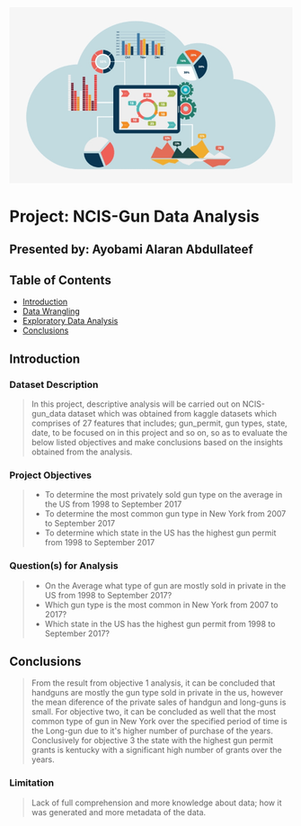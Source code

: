 ![images.jpg](Images/Img_3.jpg)
# Project: NCIS-Gun Data Analysis
## Presented by: Ayobami Alaran Abdullateef

## Table of Contents
<ul>
<li><a href="#intro">Introduction</a></li>
<li><a href="#wrangling">Data Wrangling</a></li>
<li><a href="#eda">Exploratory Data Analysis</a></li>
<li><a href="#conclusions">Conclusions</a></li>
</ul>

<a id='intro'></a>
## Introduction

### Dataset Description 

> In this project, descriptive analysis will be carried out on NCIS-gun_data dataset which was obtained from kaggle datasets which comprises of 27 features that includes; gun_permit, gun types, state, date, to be focused on in this project and so on, so as to evaluate the below listed objectives and make conclusions based on the insights obtained from the analysis.

### Project Objectives
> - To determine the most privately sold gun type on the average in the US from 1998 to September 2017
> - To determine the most common gun type in New York from 2007 to September 2017
> - To determine which state in the US has the highest gun permit from 1998 to September 2017

### Question(s) for Analysis

> - On the Average what type of gun are mostly sold in private in the US from 1998 to September 2017?
> - Which gun type is the most common in New York from 2007 to 2017?
> - Which state in the US has the highest gun permit from 1998 to September 2017?


<a id='conclusions'></a>
## Conclusions

> From the result from objective 1 analysis, it can be concluded that handguns are mostly the gun type sold in private in the us, however the mean diference of the private sales of handgun and long-guns is small.
> For objective two, it can be concluded as well that the most common type of gun in New York over the specified period of time is the Long-gun due to it's higher number of purchase of the years.
> Conclusively for objective 3 the state with the highest gun permit grants is kentucky with a significant high number of grants over the years.

### Limitation

> Lack of full comprehension and more knowledge about data; how it was generated and more metadata of the data.  

